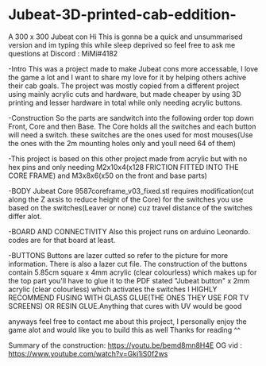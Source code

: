 # Jubeat-3D-printed-cab-eddition-
A 300 x 300 Jubeat con
Hi 
This is gonna be a quick and unsummarised version and im typing this while sleep deprived so feel free to ask me questions at
 Discord : MiMi#4182

-Intro
This was a project made to make Jubeat cons more accessable, I love the game a lot and I want to share my love for it by helping others achive their cab goals.
The project was mostly copied from a different project using mainly acrylic cuts and hardware, but made cheaper by using 3D printing and lesser hardware in total while only needing acrylic buttons.

-Construction
So the parts are sandwitch into the following order top down 
Front, Core and then Base. 
The Core holds all the switches and each button will need a switch. 
these switches are the ones used for most mouses(Use the ones with the 2m mounting holes only and youll need 64 of them)

-This project is based on this other project made from acrylic but with no hex pins
and only needing M2x10x4(x128 FRICTION FITTED INTO THE CORE FRAME) and M3x8x6(x50 on the front and base parts)

-BODY
Jubeat Core 9587coreframe_v03_fixed.stl requires modification(cut along the Z axsis to reduce height of the Core) 
for the switches you use based on the switches(Leaver or none) cuz travel distance of the switches differ alot.

-BOARD AND CONNECTIVITY
Also this project runs on arduino Leonardo. codes are for that board at least. 

-BUTTONS
Buttons are lazer cutted so refer to the picture for more information. There is also a lazer cut file.
The construction of the buttons contain 5.85cm square x 4mm acrylic (clear colourless) which makes up for the top part 
you'll have to glue it to the PDF stated "Jubeat button" x 2mm acrylic (clear colourless) which activates the switches 
I HIGHLY RECOMMEND FUSING WITH GLASS GLUE(THE ONES THEY USE FOR TV SCREENS) OR RESIN GLUE.Anything that cures with UV would be good


anyways feel free to contact me about this project, I personally enjoy the game alot and would like you to build this as well
Thanks for reading ^^

Summary of the construction: https://youtu.be/bemd8mn8H4E
OG vid : https://www.youtube.com/watch?v=Gkj1iS0f2ws

